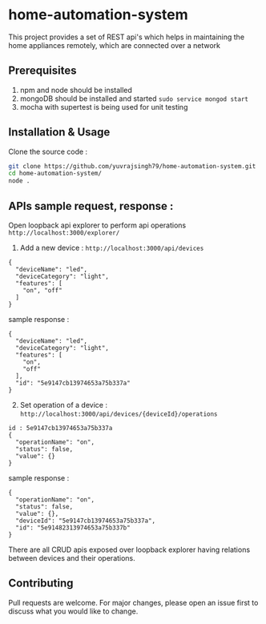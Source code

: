 # home-automation-system
This project provides a set of REST api's which helps in maintaining the home appliances remotely, which are connected over a network

## Prerequisites
1. npm and node should be installed
2. mongoDB should be installed and started ```sudo service mongod start```
3. mocha with supertest is being used for unit testing

## Installation & Usage

Clone the source code : 

```bash
git clone https://github.com/yuvrajsingh79/home-automation-system.git
cd home-automation-system/
node .
```

## APIs sample request, response :

Open loopback api explorer to perform api operations ``` http://localhost:3000/explorer/ ```

1. Add a new device : ```http://localhost:3000/api/devices ```
```
{
  "deviceName": "led",
  "deviceCategory": "light",
  "features": [
    "on", "off"
  ]
}
```
sample response :
```
{
  "deviceName": "led",
  "deviceCategory": "light",
  "features": [
    "on",
    "off"
  ],
  "id": "5e9147cb13974653a75b337a"
}
```
2. Set operation of a device : ```http://localhost:3000/api/devices/{deviceId}/operations ```
```
id : 5e9147cb13974653a75b337a
{
  "operationName": "on",
  "status": false,
  "value": {}
}
```
sample response :
```
{
  "operationName": "on",
  "status": false,
  "value": {},
  "deviceId": "5e9147cb13974653a75b337a",
  "id": "5e91482313974653a75b337b"
}
```
There are all CRUD apis exposed over loopback explorer having relations between devices and their operations.

## Contributing
Pull requests are welcome. For major changes, please open an issue first to discuss what you would like to change.

